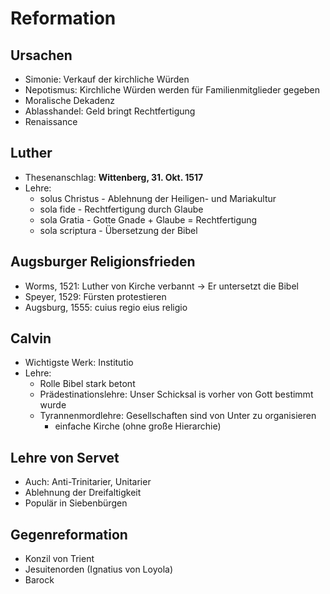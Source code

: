 # Reformation

## Ursachen

- Simonie: Verkauf der kirchliche Würden
- Nepotismus: Kirchliche Würden werden für Familienmitglieder gegeben
- Moralische Dekadenz
- Ablasshandel: Geld bringt Rechtfertigung
- Renaissance

## Luther

- Thesenanschlag: **Wittenberg, 31. Okt. 1517**
- Lehre:
    - solus Christus - Ablehnung der Heiligen- und Mariakultur
    - sola fide - Rechtfertigung durch Glaube
    - sola Gratia - Gotte Gnade + Glaube = Rechtfertigung
    - sola scriptura - Übersetzung der Bibel

## Augsburger Religionsfrieden

- Worms, 1521: Luther von Kirche verbannt -> Er untersetzt die Bibel
- Speyer, 1529: Fürsten protestieren
- Augsburg, 1555: cuius regio eius religio

## Calvin

- Wichtigste Werk: Institutio
- Lehre:
    - Rolle Bibel stark betont
    - Prädestinationslehre: Unser Schicksal is vorher von Gott bestimmt wurde
    - Tyrannenmordlehre: Gesellschaften sind von Unter zu organisieren
        - einfache Kirche (ohne große Hierarchie)

## Lehre von Servet

- Auch: Anti-Trinitarier, Unitarier
- Ablehnung der Dreifaltigkeit
- Populär in Siebenbürgen

## Gegenreformation

- Konzil von Trient
- Jesuitenorden (Ignatius von Loyola)
- Barock
